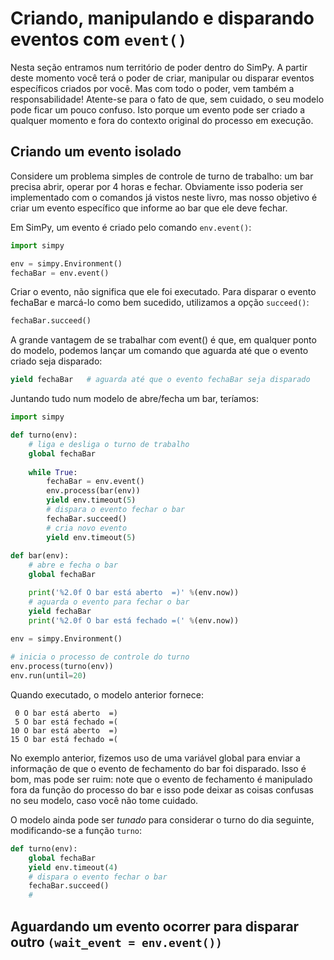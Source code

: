 # Criando, manipulando e disparando eventos com `event()`
Nesta seção entramos num território de poder dentro do SimPy. A partir deste momento você terá o poder de criar, manipular ou disparar eventos específicos criados por você. 
Mas com todo o poder, vem também a responsabilidade!
Atente-se para o fato de que, sem cuidado, o seu modelo pode ficar um pouco confuso. Isto porque um evento pode ser criado a qualquer momento e fora do contexto original do processo em execução.

## Criando um evento isolado
Considere um problema simples de controle de turno de trabalho: um bar precisa abrir, operar por 4 horas e fechar. Obviamente isso poderia ser implementado com o comandos já vistos neste livro, mas nosso objetivo é criar um evento específico que informe ao bar que ele deve fechar.

Em SimPy, um evento é criado pelo comando `env.event()`:
```python
import simpy

env = simpy.Environment()
fechaBar = env.event()
```
Criar o evento, não significa que ele foi executado. Para disparar o evento fechaBar e marcá-lo como bem sucedido, utilizamos a opção `succeed()`:
```python
fechaBar.succeed()
```
A grande vantagem de se trabalhar com event() é que, em qualquer ponto do modelo, podemos lançar um comando que aguarda até que o evento criado seja disparado:
```python
yield fechaBar   # aguarda até que o evento fechaBar seja disparado
```
Juntando tudo num modelo de abre/fecha um bar, teríamos:
```python
import simpy

def turno(env):
    # liga e desliga o turno de trabalho
    global fechaBar
    
    while True:
        fechaBar = env.event()
        env.process(bar(env))
        yield env.timeout(5)
        # dispara o evento fechar o bar
        fechaBar.succeed()
        # cria novo evento
        yield env.timeout(5)
    
def bar(env):
    # abre e fecha o bar
    global fechaBar

    print('%2.0f O bar está aberto  =)' %(env.now))
    # aguarda o evento para fechar o bar
    yield fechaBar
    print('%2.0f O bar está fechado =(' %(env.now))
    
env = simpy.Environment()

# inicia o processo de controle do turno
env.process(turno(env))
env.run(until=20)
```
Quando executado, o modelo anterior fornece:
```
 0 O bar está aberto  =)
 5 O bar está fechado =(
10 O bar está aberto  =)
15 O bar está fechado =(
```
No exemplo anterior, fizemos uso de uma variável global para enviar a informação de que o evento de fechamento do bar foi disparado. Isso é bom, mas pode ser ruim: note que o evento de fechamento é manipulado fora da função do processo do bar e isso pode deixar as coisas confusas no seu modelo, caso você não tome cuidado.

O modelo ainda pode ser *tunado* para considerar o turno do dia seguinte, modificando-se a função `turno`:
```python
def turno(env):
    global fechaBar
    yield env.timeout(4)
    # dispara o evento fechar o bar
    fechaBar.succeed()
    # 
```

## Aguardando um evento ocorrer para disparar outro  `(wait_event = env.event())`

